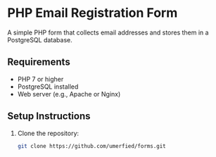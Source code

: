 # PHP Email Registration Form

A simple PHP form that collects email addresses and stores them in a PostgreSQL database.

## Requirements
- PHP 7 or higher
- PostgreSQL installed
- Web server (e.g., Apache or Nginx)

## Setup Instructions
1. Clone the repository:
   ```bash
   git clone https://github.com/umerfied/forms.git
